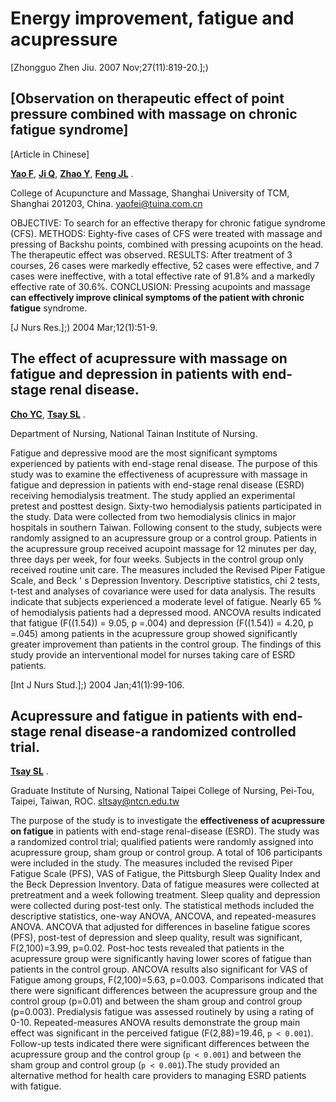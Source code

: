 # **Energy improvement, fatigue and acupressure**

[Zhongguo Zhen Jiu. 2007 Nov;27(11):819-20.];)

## **[Observation on therapeutic effect of point pressure combined with** **massage on chronic fatigue syndrome]**


[Article in Chinese]

**[Yao F](http://www.ncbi.nlm.nih.gov/sites/entrez?Db=pubmed&Cmd=Search&Term=%22Yao%20F%22%5BAuthor%5D&itool=EntrezSystem2.PEntrez.Pubmed.Pubmed_ResultsPanel.Pubmed_RVAbstract)**, **[Ji Q](http://www.ncbi.nlm.nih.gov/sites/entrez?Db=pubmed&Cmd=Search&Term=%22Ji%20Q%22%5BAuthor%5D&itool=EntrezSystem2.PEntrez.Pubmed.Pubmed_ResultsPanel.Pubmed_RVAbstract)**, **[Zhao Y](http://www.ncbi.nlm.nih.gov/sites/entrez?Db=pubmed&Cmd=Search&Term=%22Zhao%20Y%22%5BAuthor%5D&itool=EntrezSystem2.PEntrez.Pubmed.Pubmed_ResultsPanel.Pubmed_RVAbstract)**, **[Feng JL](http://www.ncbi.nlm.nih.gov/sites/entrez?Db=pubmed&Cmd=Search&Term=%22Feng%20JL%22%5BAuthor%5D&itool=EntrezSystem2.PEntrez.Pubmed.Pubmed_ResultsPanel.Pubmed_RVAbstract)** .

College of Acupuncture and Massage, Shanghai University of TCM, Shanghai 201203,
China. yaofei@tuina.com.cn

OBJECTIVE: To search for an effective therapy for chronic fatigue syndrome (CFS).
METHODS: Eighty-five cases of CFS were treated with massage and pressing of Backshu points, combined with pressing acupoints on the head. The therapeutic effect was
observed. RESULTS: After treatment of 3 courses, 26 cases were markedly effective,
52 cases were effective, and 7 cases were ineffective, with a total effective rate of 91.8%
and a markedly effective rate of 30.6%. CONCLUSION: Pressing acupoints and
massage **can effectively improve clinical symptoms of the patient with chronic**
**fatigue** syndrome.


[J Nurs Res.];) 2004 Mar;12(1):51-9.

## **The effect of acupressure with massage on fatigue and depression in patients** **with end-stage renal disease.**


**[Cho YC](http://www.ncbi.nlm.nih.gov/sites/entrez?Db=pubmed&Cmd=Search&Term=%22Cho%20YC%22%5BAuthor%5D&itool=EntrezSystem2.PEntrez.Pubmed.Pubmed_ResultsPanel.Pubmed_RVAbstract)**, **[Tsay SL](http://www.ncbi.nlm.nih.gov/sites/entrez?Db=pubmed&Cmd=Search&Term=%22Tsay%20SL%22%5BAuthor%5D&itool=EntrezSystem2.PEntrez.Pubmed.Pubmed_ResultsPanel.Pubmed_RVAbstract)** .

Department of Nursing, National Tainan Institute of Nursing.

Fatigue and depressive mood are the most significant symptoms experienced by patients with
end-stage renal disease. The purpose of this study was to examine the effectiveness of
acupressure with massage in fatigue and depression in patients with end-stage renal disease
(ESRD) receiving hemodialysis treatment. The study applied an experimental pretest and posttest
design. Sixty-two hemodialysis patients participated in the study. Data were collected from two
hemodialysis clinics in major hospitals in southern Taiwan. Following consent to the study,
subjects were randomly assigned to an acupressure group or a control group. Patients in the
acupressure group received acupoint massage for 12 minutes per day, three days per week, for
four weeks. Subjects in the control group only received routine unit care. The measures included
the Revised Piper Fatigue Scale, and Beck ' s Depression Inventory. Descriptive statistics, chi 2
tests, t-test and analyses of covariance were used for data analysis. The results indicate that
subjects experienced a moderate level of fatigue. Nearly 65 % of hemodialysis patients had a
depressed mood. ANCOVA results indicated that fatigue (F((1.54)) = 9.05, p =.004) and
depression (F((1.54)) = 4.20, p =.045) among patients in the acupressure group showed
significantly greater improvement than patients in the control group. The findings of this study
provide an interventional model for nurses taking care of ESRD patients.


[Int J Nurs Stud.];) 2004 Jan;41(1):99-106.

## **Acupressure and fatigue in patients with end-stage renal disease-a** **randomized controlled trial.**


**[Tsay SL](http://www.ncbi.nlm.nih.gov/sites/entrez?Db=pubmed&Cmd=Search&Term=%22Tsay%20SL%22%5BAuthor%5D&itool=EntrezSystem2.PEntrez.Pubmed.Pubmed_ResultsPanel.Pubmed_RVAbstract)** .

Graduate Institute of Nursing, National Taipei College of Nursing, Pei-Tou, Taipei,
Taiwan, ROC. sltsay@ntcn.edu.tw

The purpose of the study is to investigate the **effectiveness of acupressure on fatigue**
in patients with end-stage renal-disease (ESRD). The study was a randomized control
trial; qualified patients were randomly assigned into acupressure group, sham group or
control group. A total of 106 participants were included in the study. The measures
included the revised Piper Fatigue Scale (PFS), VAS of Fatigue, the Pittsburgh Sleep
Quality Index and the Beck Depression Inventory. Data of fatigue measures were
collected at pretreatment and a week following treatment. Sleep quality and depression
were collected during post-test only. The statistical methods included the descriptive
statistics, one-way ANOVA, ANCOVA, and repeated-measures ANOVA. ANCOVA
that adjusted for differences in baseline fatigue scores (PFS), post-test of depression and
sleep quality, result was significant, F(2,100)=3.99, p=0.02. Post-hoc tests revealed that
patients in the acupressure group were significantly having lower scores of fatigue than
patients in the control group. ANCOVA results also significant for VAS of Fatigue
among groups, F(2,100)=5.63, p=0.003. Comparisons indicated that there were
significant differences between the acupressure group and the control group (p=0.01)
and between the sham group and control group (p=0.003). Predialysis fatigue was
assessed routinely by using a rating of 0-10. Repeated-measures ANOVA results
demonstrate the group main effect was significant in the perceived fatigue
(F(2,88)=19.46, ``p < 0.001``). Follow-up tests indicated there were significant differences
between the acupressure group and the control group (``p < 0.001``) and between the sham
group and control group (``p < 0.001``).The study provided an alternative method for health
care providers to managing ESRD patients with fatigue.


